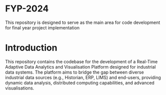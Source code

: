 # FYP-2024
This repository is designed to serve as the main area for code development for final year project implementation

# Introduction
This repository contains the codebase for the development of a Real-Time Adaptive Data Analytics and Visualisation Platform designed for industrial data systems. The platform aims to bridge the gap between diverse industrial data sources (e.g., Historian, ERP, LIMS) and end-users, providing dynamic data analysis, distributed computing capabilities, and advanced visualisations.